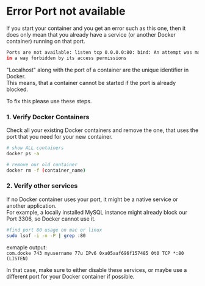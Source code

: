 # Error Port not available

If you start your container and you get an error such as this one, then it does only mean that you already have a service \(or another Docker container\) running on that port.

```bash
Ports are not available: listen tcp 0.0.0.0:80: bind: An attempt was made to access a socket 
in a way forbidden by its access permissions
```

"Localhost" along with the port of a container are the unique identifier in Docker.  
This means, that a container cannot be started if the port is already blocked.

To fix this please use these steps.

### 1. Verify Docker Containers

Check all your existing Docker containers and remove the one, that uses the port that you need for your new container.

```bash
# show ALL containers
docker ps -a

# remove our old container
docker rm -f (container_name)
```

### 2. Verify other services

If no Docker container uses your port, it might be a native service or another application.  
For example, a locally installed MySQL instance might already block our Port 3306, so Docker cannot use it.

```bash
#find port 80 usage on mac or linux
sudo lsof -i -n -P | grep :80
```

exmaple output:  
`com.docke 743 myusername 77u IPv6 0xa05aaf696f157485 0t0 TCP *:80 (LISTEN)`

In that case, make sure to either disable these services, or maybe use a different port for your Docker container if possible.



